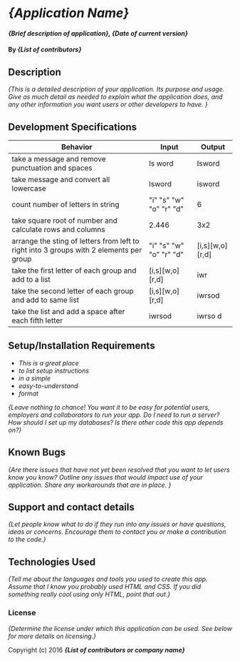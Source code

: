 # _{Application Name}_

#### _{Brief description of application}, {Date of current version}_

#### By _**{List of contributors}**_

## Description

_{This is a detailed description of your application. Its purpose and usage.  Give as much detail as needed to explain what the application does, and any other information you want users or other developers to have. }_


## Development Specifications


| Behavior      | Input         | Output        |
| ------------- | ------------- | ------------- |
|take a message and remove punctuation and spaces |Is word|Isword|
| take message and convert all lowercase |Isword| isword|
| count number of letters in string| "i" "s" "w" "o" "r" "d"   | 6 |
| take square root of number and calculate rows and columns  | 2.446   |3x2|
| arrange the sting of letters from left to right into 3 groups with 2 elements per group| "i" "s" "w" "o" "r" "d" |[i,s][w,o][r,d]|
|take the first letter of each group and add to a list| [i,s][w,o][r,d]| iwr|
|take the second letter of each group and add to same list|[i,s][w,o][r,d]|iwrsod|
|take the list and add a space after each fifth letter| iwrsod | iwrso d|


## Setup/Installation Requirements

* _This is a great place_
* _to list setup instructions_
* _in a simple_
* _easy-to-understand_
* _format_

_{Leave nothing to chance! You want it to be easy for potential users, employers and collaborators to run your app. Do I need to run a server? How should I set up my databases? Is there other code this app depends on?}_

## Known Bugs

_{Are there issues that have not yet been resolved that you want to let users know you know?  Outline any issues that would impact use of your application.  Share any workarounds that are in place. }_

## Support and contact details

_{Let people know what to do if they run into any issues or have questions, ideas or concerns.  Encourage them to contact you or make a contribution to the code.}_

## Technologies Used

_{Tell me about the languages and tools you used to create this app. Assume that I know you probably used HTML and CSS. If you did something really cool using only HTML, point that out.}_

### License

*{Determine the license under which this application can be used.  See below for more details on licensing.}*

Copyright (c) 2016 **_{List of contributors or company name}_**
